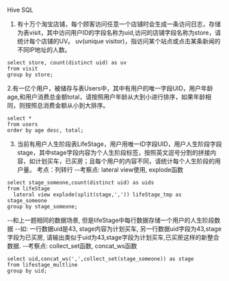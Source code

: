 Hive SQL

1. 有十万个淘宝店铺，每个顾客访问任意一个店铺时会生成一条访问日志，存储为表visit，其中访问用户ID的字段名称为uid,访问的店铺字段名称为store，请统计每个店铺的UV。
uv(unique visitor)，指访问某个站点或点击某条新闻的不同IP地址的人数。

```
select store, count(distinct uid) as uv
from visit
group by store;
```

2.有一亿个用户，被储存与表Users中，其中有用户的唯一字段UID，用户年龄age,和用户消费总金额total，请按照用户年龄从大到小进行排序，如果年龄相同，则按照总消费金额从小到大排序。

```
select * 
from users
order by age desc, total;
```


3. 当前有用户人生阶段表LifeStage，用户用唯一ID字段UID，用户人生阶段字段stage，其中stage字段内容为个人生阶段标签，按照英文逗号分割的拼接内容，如计划买车，已买房；且每个用户的内容不同，请统计每个人生阶段的用户量。
考点：列转行
--考察点: lateral view使用, explode函数

```
select stage_someone,count(distinct uid) as uids
from lifeStage
  lateral view explode(split(stage,',')) lifeStage_tmp as stage_someone
group by stage_someone;

```

--和上一题相同的数据场景, 但是lifeStage中每行数据存储一个用户的人生阶段数据
--如: 一行数据uid是43, stage内容为计划买车, 另一行数据uid字段为43,stage字段为已买房, 请输出类似于uid为43,stage字段为计划买车,已买房这样的新整合数据.
--考察点: collect_set函数, concat_ws函数

```
select uid,concat_ws(',',collect_set(stage_someone)) as stage
from lifestage_multline
group by uid;

```
